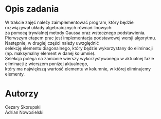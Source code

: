 # Opis zadania
W trakcie zajęć należy zaimplementować program, który będzie rozwiązywał układy algebraicznych równań linowych </br>
za pomocą trywialnej metody Gaussa oraz wstecznego podstawienia. </br>
Pierwszym etapem prac jest implementacja podstawowej wersji algorytmu. Następnie, w drugiej części należy uwzględnić</br>
selekcję elementu diagonalnego, który będzie wykorzystany do eliminacji (np. maksymalny element w danej kolumnie).</br>
Selekcja polega na zamianie wierszy wykorzystywanego w aktualnej fazie eliminacji z wierszem poniżej aktualnego, </br>
który ma największą wartość elementu w kolumnie, w której eliminujemy elementy.</br>

# Autorzy 
Cezary Skorupski</br>
Adrian Nowosielski </br>
